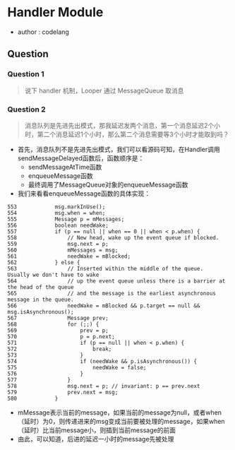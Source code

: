 
# Handler Module
- author : codelang

## Question

### Question 1 
>  说下 handler 机制，Looper 通过 MessageQueue 取消息

### Question 2
>  消息队列是先进先出模式，那我延迟发两个消息，第一个消息延迟2个小时，第二个消息延迟1个小时，那么第二个消息需要等3个小时才能取到吗？

* 首先，消息队列不是先进先出模式，我们可以看源码可知，在Handler调用sendMessageDelayed函数后，函数顺序是：
	* sendMessageAtTime函数
	* enqueueMessage函数
	* 最终调用了MessageQueue对象的enqueueMessage函数
* 我们来看看enqueueMessage函数的具体实现：
```
553            msg.markInUse();
554            msg.when = when;
555            Message p = mMessages;
556            boolean needWake;
557            if (p == null || when == 0 || when < p.when) {
558                // New head, wake up the event queue if blocked.
559                msg.next = p;
560                mMessages = msg;
561                needWake = mBlocked;
562            } else {
563                // Inserted within the middle of the queue.  Usually we don't have to wake
564                // up the event queue unless there is a barrier at the head of the queue
565                // and the message is the earliest asynchronous message in the queue.
566                needWake = mBlocked && p.target == null && msg.isAsynchronous();
567                Message prev;
568                for (;;) {
569                    prev = p;
570                    p = p.next;
571                    if (p == null || when < p.when) {
572                        break;
573                    }
574                    if (needWake && p.isAsynchronous()) {
575                        needWake = false;
576                    }
577                }
578                msg.next = p; // invariant: p == prev.next
579                prev.next = msg;
580            }
``` 
* mMessage表示当前的message，如果当前的message为null，或者when（延时）为0，则传递进来的msg变成当前要被处理的message，如果when（延时）比当前message小，则插到当前message的前面
* 由此，可以知道，后进的延迟一小时的message先被处理

